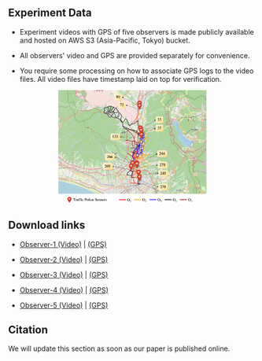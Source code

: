 ## Experiment Data

- Experiment videos with GPS of five observers is made publicly available and hosted on AWS S3 (Asia-Pacific, Tokyo) bucket.

- All observers' video and GPS are provided separately for convenience.

- You require some processing on how to associate GPS logs to the video files. All video files have timestamp laid on top for verification. 

<p align="center"><img src="media/trajectory.png" width="60%" height="auto"></p>

## Download links

- [Observer-1 (Video)](https://sekilab-students.s3.ap-northeast-1.amazonaws.com/Ash-PhD/dataset/susono_processed/Device-1.mp4) |
 [(GPS)](https://sekilab-students.s3.ap-northeast-1.amazonaws.com/Ash-PhD/dataset/susono_processed/Device-1.log)

- [Observer-2 (Video)](https://sekilab-students.s3.ap-northeast-1.amazonaws.com/Ash-PhD/dataset/susono_processed/Device-2.mp4) |
 [(GPS)](https://sekilab-students.s3.ap-northeast-1.amazonaws.com/Ash-PhD/dataset/susono_processed/Device-2.log)


- [Observer-3 (Video)](https://sekilab-students.s3.ap-northeast-1.amazonaws.com/Ash-PhD/dataset/susono_processed/Device-3.mp4) |
[(GPS)](https://sekilab-students.s3.ap-northeast-1.amazonaws.com/Ash-PhD/dataset/susono_processed/Device-3.log)


- [Observer-4 (Video)](https://sekilab-students.s3.ap-northeast-1.amazonaws.com/Ash-PhD/dataset/susono_processed/Device-4.mp4) |
[(GPS)](https://sekilab-students.s3.ap-northeast-1.amazonaws.com/Ash-PhD/dataset/susono_processed/Device-4.log)

- [Observer-5 (Video)](https://sekilab-students.s3.ap-northeast-1.amazonaws.com/Ash-PhD/dataset/susono_processed/Device-5.mp4) |
[(GPS)](https://sekilab-students.s3.ap-northeast-1.amazonaws.com/Ash-PhD/dataset/susono_processed/Device-5.log)


## Citation

We will update this section as soon as our paper is published online.
